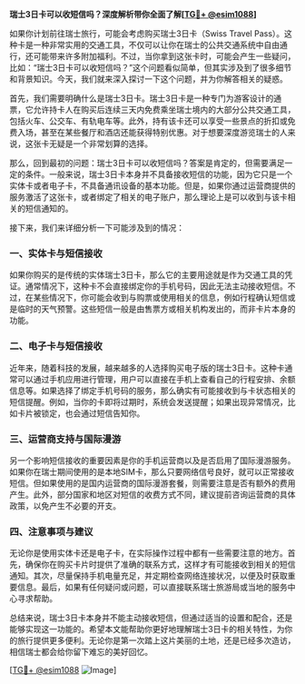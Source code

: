 **瑞士3日卡可以收短信吗？深度解析带你全面了解[[TG💪+ @esim1088](https://t.me/s/esim1088)]**

如果你计划前往瑞士旅行，可能会考虑购买瑞士3日卡（Swiss Travel Pass）。这种卡是一种非常实用的交通工具，不仅可以让你在瑞士的公共交通系统中自由通行，还可能带来许多附加福利。不过，当你拿到这张卡时，可能会产生一些疑问，比如：“瑞士3日卡可以收短信吗？”这个问题看似简单，但其实涉及到了很多细节和背景知识。今天，我们就来深入探讨一下这个问题，并为你解答相关的疑惑。

首先，我们需要明确什么是瑞士3日卡。瑞士3日卡是一种专门为游客设计的通票，它允许持卡人在购买后连续三天内免费乘坐瑞士境内的大部分公共交通工具，包括火车、公交车、有轨电车等。此外，持有该卡还可以享受一些景点的折扣或免费入场，甚至在某些餐厅和酒店还能获得特别优惠。对于想要深度游览瑞士的人来说，这张卡无疑是一个非常划算的选择。

那么，回到最初的问题：瑞士3日卡可以收短信吗？答案是肯定的，但需要满足一定的条件。一般来说，瑞士3日卡本身并不具备接收短信的功能，因为它只是一个实体卡或者电子卡，不具备通讯设备的基本功能。但是，如果你通过运营商提供的服务激活了这张卡，或者绑定了相关的电子账户，那么理论上是可以收到与该卡相关的短信通知的。

接下来，我们来详细分析一下可能涉及到的情况：

### 一、实体卡与短信接收

如果你购买的是传统的实体瑞士3日卡，那么它的主要用途就是作为交通工具的凭证。通常情况下，这种卡不会直接绑定你的手机号码，因此无法主动接收短信。不过，在某些情况下，你可能会收到与购票或使用相关的信息，例如行程确认短信或是临时的天气预警。这些短信一般是由售票方或相关机构发出的，而非卡片本身的功能。

### 二、电子卡与短信接收

近年来，随着科技的发展，越来越多的人选择购买电子版的瑞士3日卡。这种卡通常可以通过手机应用进行管理，用户可以直接在手机上查看自己的行程安排、余额信息等。如果选择了绑定手机号码的服务，那么确实有可能接收到与卡状态相关的短信提醒。例如，当你的卡即将过期时，系统会发送提醒；如果出现异常情况，比如卡片被锁定，也会通过短信告知你。

### 三、运营商支持与国际漫游

另一个影响短信接收的重要因素是你的手机运营商以及是否启用了国际漫游服务。如果你在瑞士期间使用的是本地SIM卡，那么只要网络信号良好，就可以正常接收短信。但如果使用的是国内运营商的国际漫游套餐，则需要注意是否有额外的费用产生。此外，部分国家和地区对短信的收费方式不同，建议提前咨询运营商的具体政策，以免产生不必要的开支。

### 四、注意事项与建议

无论你是使用实体卡还是电子卡，在实际操作过程中都有一些需要注意的地方。首先，确保你在购买卡片时提供了准确的联系方式，这样才有可能接收到相关的短信通知。其次，尽量保持手机电量充足，并定期检查网络连接状况，以便及时获取重要信息。最后，如果有任何疑问或问题，可以直接联系瑞士旅游局或当地的服务中心寻求帮助。

总结来说，瑞士3日卡本身并不能主动接收短信，但通过适当的设置和配合，还是能够实现这一功能的。希望本文能帮助你更好地理解瑞士3日卡的相关特性，为你的旅行提供更多便利。无论你是第一次踏上这片美丽的土地，还是已经多次造访，相信瑞士都会给你留下难忘的美好回忆。

[[TG💪+ @esim1088](https://t.me/s/esim1088) ![Image](https://i.postimg.cc/4NQfJmqS/Snipaste-2025-05-13-00-14-12.png)]